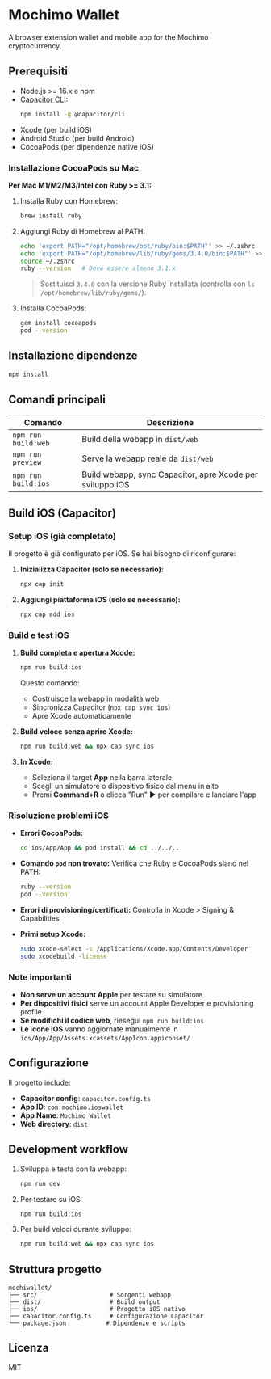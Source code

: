 # Mochimo Wallet

A browser extension wallet and mobile app for the Mochimo cryptocurrency.

## Prerequisiti

- Node.js >= 16.x e npm
- [Capacitor CLI](https://capacitorjs.com/docs/getting-started):  
  ```sh
  npm install -g @capacitor/cli
  ```
- Xcode (per build iOS)
- Android Studio (per build Android)
- CocoaPods (per dipendenze native iOS)

### Installazione CocoaPods su Mac

**Per Mac M1/M2/M3/Intel con Ruby >= 3.1:**

1. Installa Ruby con Homebrew:
   ```sh
   brew install ruby
   ```
   
2. Aggiungi Ruby di Homebrew al PATH:
   ```sh
   echo 'export PATH="/opt/homebrew/opt/ruby/bin:$PATH"' >> ~/.zshrc
   echo 'export PATH="/opt/homebrew/lib/ruby/gems/3.4.0/bin:$PATH"' >> ~/.zshrc
   source ~/.zshrc
   ruby --version   # Deve essere almeno 3.1.x
   ```
   > Sostituisci `3.4.0` con la versione Ruby installata (controlla con `ls /opt/homebrew/lib/ruby/gems/`).

3. Installa CocoaPods:
   ```sh
   gem install cocoapods
   pod --version
   ```

## Installazione dipendenze

```sh
npm install
```

## Comandi principali

| Comando              | Descrizione                                                                 |
|----------------------|-----------------------------------------------------------------------------|
| `npm run build:web`  | Build della webapp in `dist/web`                                            |
| `npm run preview`    | Serve la webapp reale da `dist/web`                                         |
| `npm run build:ios`  | Build webapp, sync Capacitor, apre Xcode per sviluppo iOS                   |

## Build iOS (Capacitor)

### Setup iOS (già completato)

Il progetto è già configurato per iOS. Se hai bisogno di riconfigurare:

1. **Inizializza Capacitor (solo se necessario):**
   ```sh
   npx cap init
   ```

2. **Aggiungi piattaforma iOS (solo se necessario):**
   ```sh
   npx cap add ios
   ```

### Build e test iOS

1. **Build completa e apertura Xcode:**
   ```sh
   npm run build:ios
   ```
   Questo comando:
   - Costruisce la webapp in modalità web
   - Sincronizza Capacitor (`npx cap sync ios`)
   - Apre Xcode automaticamente

2. **Build veloce senza aprire Xcode:**
   ```sh
   npm run build:web && npx cap sync ios
   ```

3. **In Xcode:**
   - Seleziona il target **App** nella barra laterale
   - Scegli un simulatore o dispositivo fisico dal menu in alto
   - Premi **Command+R** o clicca "Run" ▶️ per compilare e lanciare l'app

### Risoluzione problemi iOS

- **Errori CocoaPods:**
  ```sh
  cd ios/App/App && pod install && cd ../../..
  ```

- **Comando `pod` non trovato:**
  Verifica che Ruby e CocoaPods siano nel PATH:
  ```sh
  ruby --version
  pod --version
  ```

- **Errori di provisioning/certificati:**
  Controlla in Xcode > Signing & Capabilities

- **Primi setup Xcode:**
  ```sh
  sudo xcode-select -s /Applications/Xcode.app/Contents/Developer
  sudo xcodebuild -license
  ```

### Note importanti

- **Non serve un account Apple** per testare su simulatore
- **Per dispositivi fisici** serve un account Apple Developer e provisioning profile
- **Se modifichi il codice web**, riesegui `npm run build:ios`
- **Le icone iOS** vanno aggiornate manualmente in `ios/App/App/Assets.xcassets/AppIcon.appiconset/`

## Configurazione

Il progetto include:
- **Capacitor config**: `capacitor.config.ts`
- **App ID**: `com.mochimo.ioswallet`
- **App Name**: `Mochimo Wallet`
- **Web directory**: `dist`

## Development workflow

1. Sviluppa e testa con la webapp:
   ```sh
   npm run dev
   ```

2. Per testare su iOS:
   ```sh
   npm run build:ios
   ```

3. Per build veloci durante sviluppo:
   ```sh
   npm run build:web && npx cap sync ios
   ```

## Struttura progetto

```
mochiwallet/
├── src/                    # Sorgenti webapp
├── dist/                   # Build output
├── ios/                    # Progetto iOS nativo
├── capacitor.config.ts     # Configurazione Capacitor
└── package.json           # Dipendenze e scripts
```

## Licenza

MIT
